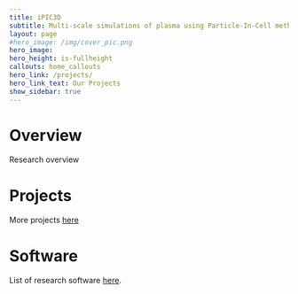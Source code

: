 ```yaml
---
title: iPIC3D
subtitle: Multi-scale simulations of plasma using Particle-In-Cell method
layout: page
#hero_image: /img/cover_pic.png
hero_image:
hero_height: is-fullheight
callouts: home_callouts
hero_link: /projects/
hero_link_text: Our Projects
show_sidebar: true
---
```


# Overview

Research overview

# Projects

More projects [here](/projects)

# Software

List of research software [here](/software).
